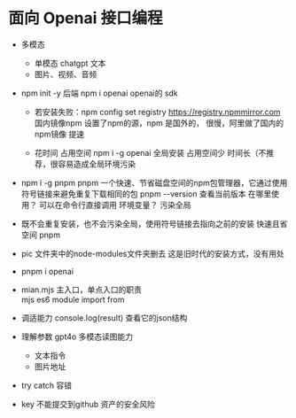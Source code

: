 # 面向 Openai 接口编程

- 多模态
  - 单模态
    chatgpt 文本
  - 图片、视频、音频

- npm init -y 后端
  npm i openai    openai的 sdk
  - 若安装失败：npm config set registry https://registry.npmmirror.com
    国内镜像npm 设置了npm的源，npm 是国外的， 很慢，阿里做了国内的npm镜像 提速

  - 花时间 占用空间
    npm i -g openai 全局安装 占用空间少 时间长（不推荐，很容易造成全局环境污染

- npm i -g pnpm
    pnpm 一个快速、节省磁盘空间的npm包管理器，它通过使用符号链接来避免重复下载相同的包
    pnpm --version 查看当前版本
    在哪里使用？ 可以在命令行直接调用  环境变量？  污染全局

- 既不会重复安装，也不会污染全局，使用符号链接去指向之前的安装
  快速且省空间 pnpm

- pic 文件夹中的node-modules文件夹删去 这是旧时代的安装方式，没有用处

- pnpm i openai

- mian.mjs 主入口，单点入口的职责  
  mjs es6 module import from

- 调适能力
  console.log(result) 查看它的json结构

- 理解参数 
  gpt4o 多模态读图能力
    - 文本指令
    - 图片地址

- try catch
  容错

- key 不能提交到github
  资产的安全风险